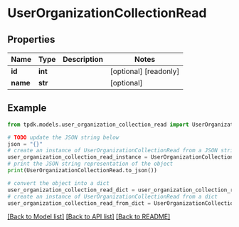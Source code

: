 # UserOrganizationCollectionRead



## Properties

Name | Type | Description | Notes
------------ | ------------- | ------------- | -------------
**id** | **int** |  | [optional] [readonly] 
**name** | **str** |  | [optional] 

## Example

```python
from tpdk.models.user_organization_collection_read import UserOrganizationCollectionRead

# TODO update the JSON string below
json = "{}"
# create an instance of UserOrganizationCollectionRead from a JSON string
user_organization_collection_read_instance = UserOrganizationCollectionRead.from_json(json)
# print the JSON string representation of the object
print(UserOrganizationCollectionRead.to_json())

# convert the object into a dict
user_organization_collection_read_dict = user_organization_collection_read_instance.to_dict()
# create an instance of UserOrganizationCollectionRead from a dict
user_organization_collection_read_from_dict = UserOrganizationCollectionRead.from_dict(user_organization_collection_read_dict)
```
[[Back to Model list]](../README.md#documentation-for-models) [[Back to API list]](../README.md#documentation-for-api-endpoints) [[Back to README]](../README.md)


